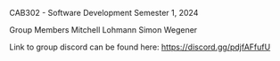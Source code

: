 CAB302 - Software Development
Semester 1, 2024

Group Members
  Mitchell Lohmann
  Simon Wegener

Link to group discord can be found here:
https://discord.gg/pdjfAFfufU
